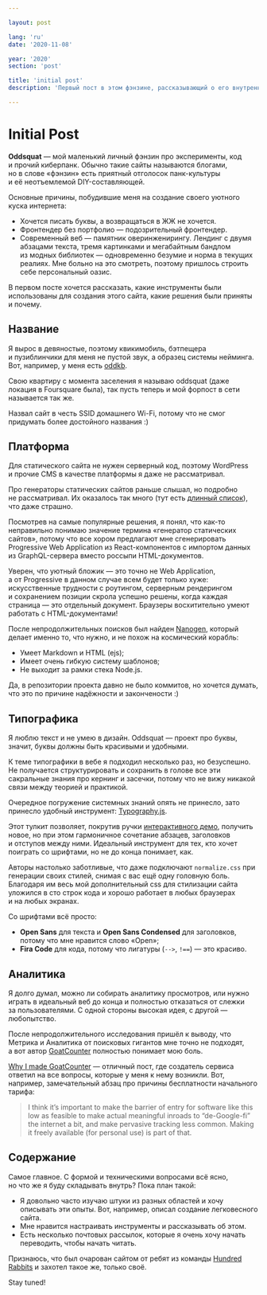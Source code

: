 ```yaml
---

layout: post

lang: 'ru'
date: '2020-11-08'

year: '2020'
section: 'post'

title: 'initial post'
description: 'Первый пост в этом фэнзине, рассказывающий о его внутреннем устойстве'

---
```


# Initial Post

**Oddsquat**&nbsp;— мой маленький личный фэнзин про эксперименты, код и&nbsp;прочий киберпанк. Обычно такие сайты называются блогами, но&nbsp;в&nbsp;слове «фэнзин» есть приятный отголосок панк-культуры и&nbsp;её&nbsp;неотъемлемой DIY-составляющей.

Основные причины, побудившие меня на&nbsp;создание своего уютного куска интернета:

- Хочется писать буквы, а&nbsp;возвращаться в&nbsp;ЖЖ&nbsp;не&nbsp;хочется.
- Фронтендер без портфолио&nbsp;— подозрительный фронтендер.
- Современный веб&nbsp;— памятник оверинженирингу. Лендинг с&nbsp;двумя абзацами текста, тремя картинками и&nbsp;мегабайтным бандлом из&nbsp;модных библиотек&nbsp;— одновременно безумие и&nbsp;норма в&nbsp;текущих реалиях. Мне больно на&nbsp;это смотреть, поэтому пришлось строить себе персональный оазис.

В&nbsp;первом посте хочется рассказать, какие инструменты были использованы для создания этого сайта, какие решения были приняты и&nbsp;почему.

## Название

Я&nbsp;вырос в&nbsp;девяностые, поэтому квикимобиль, бэтпещера и&nbsp;пузиблинчики для меня не&nbsp;пустой звук, а&nbsp;образец системы нейминга. Вот, например, у&nbsp;меня есть <a href="https://github.com/He4eT/oddkb" target="_blank">oddkb</a>.

Свою квартиру с&nbsp;момента заселения я&nbsp;называю oddsquat (даже локация в&nbsp;Foursquare была), так пусть теперь и&nbsp;мой форпост в&nbsp;сети называется так же.

Назвал сайт в&nbsp;честь SSID домашнего Wi-Fi, потому что не&nbsp;смог придумать более достойного названия :)

## Платформа

Для статического сайта не&nbsp;нужен серверный код, поэтому WordPress и&nbsp;прочие CMS в&nbsp;качестве платформы я&nbsp;даже не&nbsp;рассматривал.

Про генераторы статических сайтов раньше слышал, но&nbsp;подробно не&nbsp;рассматривал. Их&nbsp;оказалось так много (тут есть [длинный список](https://jamstack.org/generators/)), что даже страшно.

Посмотрев на&nbsp;самые популярные решения, я&nbsp;понял, что как-то неправильно понимаю значение термина «генератор статических сайтов», потому что все хором предлагают мне сгенерировать Progressive Web Application из&nbsp;React-компонентов с&nbsp;импортом данных из&nbsp;GraphQL-сервера вместо россыпи HTML-документов.

Уверен, что уютный бложик&nbsp;— это точно не&nbsp;Web&nbsp;Application, а&nbsp;от&nbsp;Progressive&nbsp;в&nbsp;данном случае всем будет только хуже: искусственные трудности с&nbsp;роутингом, серверным рендерингом и&nbsp;сохранением позиции скрола успешно решены, когда каждая страница&nbsp;— это отдельный документ. Браузеры восхитительно умеют работать с&nbsp;HTML-документами!

После непродолжительных поисков был найден [Nanogen](https://doug2k1.github.io/nanogen/), который делает именно то, что нужно, и&nbsp;не&nbsp;похож на&nbsp;космический корабль:

- Умеет Markdown и&nbsp;HTML (ejs);
- Имеет очень гибкую систему шаблонов;
- Не&nbsp;выходит за&nbsp;рамки стека Node.js.

Да, в&nbsp;репозитории проекта давно не&nbsp;было коммитов, но&nbsp;хочется думать, что это по&nbsp;причине надёжности и&nbsp;закончености :)

## Типографика

Я&nbsp;люблю текст и&nbsp;не&nbsp;умею в&nbsp;дизайн. Oddsquat&nbsp;— проект про буквы, значит, буквы должны быть красивыми и&nbsp;удобными.

К&nbsp;теме типографики в&nbsp;вебе я&nbsp;подходил несколько раз, но&nbsp;безуспешно. Не&nbsp;получается структурировать и&nbsp;сохранить в&nbsp;голове все эти сакральные знания про кернинг и&nbsp;засечки, потому что не&nbsp;вижу никакой связи между теорией и&nbsp;практикой.

Очередное погружение системных знаний опять не&nbsp;принесло, зато принесло удобный инструмент: [Typography.js](https://github.com/KyleAMathews/typography.js).

Этот тулкит позволяет, покрутив ручки [интерактивного демо](http://kyleamathews.github.io/typography.js/), получить новое, но&nbsp;при этом гармоничное сочетание абзацев, заголовков и&nbsp;отступов между ними.
Идеальный инструмент для тех, кто хочет поиграть со&nbsp;шрифтами, но&nbsp;не&nbsp;до&nbsp;конца понимает, как.

Авторы настолько заботливые, что даже подключают `normalize.css` при генерации своих стилей, снимая с&nbsp;вас ещё одну головную боль. Благодаря им&nbsp;весь мой дополнительный css для стилизации сайта уложился в&nbsp;сто строк кода и&nbsp;хорошо работает в&nbsp;любых браузерах и&nbsp;на&nbsp;любых экранах.

Со&nbsp;шрифтами всё просто:
- **Open Sans** для текста и&nbsp;**Open Sans Condensed** для заголовков, потому что мне нравится слово «Open»;
- **Fira Code** для кода, потому что лигатуры (`-->`, `!==`)&nbsp;— это красиво.

## Аналитика

Я&nbsp;долго думал, можно&nbsp;ли собирать аналитику просмотров, или нужно играть в&nbsp;идеальный веб до&nbsp;конца и&nbsp;полностью отказаться от&nbsp;слежки за&nbsp;пользователями. С&nbsp;одной стороны высокая идея, с&nbsp;другой&nbsp;— любопытство.

После непродолжительного исследования пришёл к&nbsp;выводу, что Метрика и&nbsp;Аналитика от&nbsp;поисковых гигантов мне точно не&nbsp;подходят, а&nbsp;вот автор [GoatCounter](https://goatcounter.com/) полностью понимает мою боль.

[Why I&nbsp;made GoatCounter](https://www.goatcounter.com/why/)&nbsp;— отличный пост, где создатель сервиса ответил на&nbsp;все вопросы, которые у&nbsp;меня к&nbsp;нему возникли. Вот, например, замечательный абзац про причины бесплатности начального тарифа:

> I&nbsp;think it’s important to&nbsp;make the barrier of&nbsp;entry for software like this low as&nbsp;feasible to&nbsp;make actual meaningful inroads to&nbsp;“de-Google-fi” the internet a&nbsp;bit, and make pervasive tracking less common. Making it&nbsp;freely available (for personal use) is&nbsp;part of&nbsp;that.

## Содержание

Самое главное. С&nbsp;формой и&nbsp;техническими вопросами всё ясно, но&nbsp;что&nbsp;же я&nbsp;буду складывать внутрь? Пока план такой:

- Я&nbsp;довольно часто изучаю штуки из&nbsp;разных областей и&nbsp;хочу описывать эти опыты. Вот, например, описал создание легковесного сайта.
- Мне нравится настраивать инструменты и&nbsp;рассказывать об&nbsp;этом.
- Есть несколько почтовых рассылок, которые я&nbsp;очень хочу начать переводить, чтобы начать читать.

Признаюсь, что был очарован сайтом от&nbsp;ребят из&nbsp;команды [Hundred Rabbits](https://100r.co/site/home.html) и&nbsp;захотел такое&nbsp;же, только своё.

Stay tuned!
